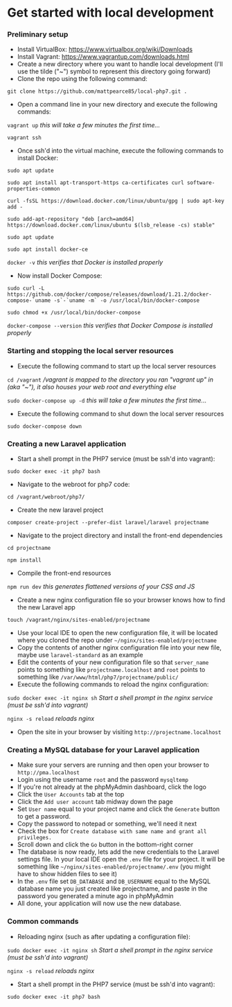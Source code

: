 # Get started with local development

### Preliminary setup

- Install VirtualBox: https://www.virtualbox.org/wiki/Downloads
- Install Vagrant: https://www.vagrantup.com/downloads.html
- Create a new directory where you want to handle local development (I'll use the tilde ("~") symbol to represent this directory going forward)
- Clone the repo using the following command:

```git clone https://github.com/mattpearce85/local-php7.git .```

- Open a command line in your new directory and execute the following commands:

```vagrant up``` _this will take a few minutes the first time..._

```vagrant ssh```

- Once ssh'd into the virtual machine, execute the following commands to install Docker:

```sudo apt update```

```sudo apt install apt-transport-https ca-certificates curl software-properties-common```

```curl -fsSL https://download.docker.com/linux/ubuntu/gpg | sudo apt-key add -```

```sudo add-apt-repository "deb [arch=amd64] https://download.docker.com/linux/ubuntu $(lsb_release -cs) stable"```

```sudo apt update```

```sudo apt install docker-ce```

```docker -v``` _this verifies that Docker is installed properly_

- Now install Docker Compose:

```sudo curl -L https://github.com/docker/compose/releases/download/1.21.2/docker-compose-`uname -s`-`uname -m` -o /usr/local/bin/docker-compose```

```sudo chmod +x /usr/local/bin/docker-compose```

```docker-compose --version``` _this verifies that Docker Compose is installed properly_

### Starting and stopping the local server resources

- Execute the following command to start up the local server resources

```cd /vagrant``` _/vagrant is mapped to the directory you ran "vagrant up" in (aka "~"), it also houses your web root and everything else_

```sudo docker-compose up -d``` _this will take a few minutes the first time..._

- Execute the following command to shut down the local server resources

```sudo docker-compose down```

### Creating a new Laravel application

- Start a shell prompt in the PHP7 service (must be ssh'd into vagrant):

```sudo docker exec -it php7 bash```

- Navigate to the webroot for php7 code:

```cd /vagrant/webroot/php7/```

- Create the new laravel project

```composer create-project --prefer-dist laravel/laravel projectname```

- Navigate to the project directory and install the front-end dependencies

```cd projectname```

```npm install```

- Compile the front-end resources

```npm run dev``` _this generates flattened versions of your CSS and JS_

- Create a new nginx configuration file so your browser knows how to find the new Laravel app

```touch /vagrant/nginx/sites-enabled/projectname```

- Use your local IDE to open the new configuration file, it will be located where you cloned the repo under `~/nginx/sites-enabled/projectname`
- Copy the contents of another nginx configuration file into your new file, maybe use `laravel-standard` as an example
- Edit the contents of your new configuration file so that `server_name` points to something like `projectname.localhost` and `root` points to something like `/var/www/html/php7/projectname/public/`
- Execute the following commands to reload the nginx configuration:

```sudo docker exec -it nginx sh``` _Start a shell prompt in the nginx service (must be ssh'd into vagrant)_

```nginx -s reload``` _reloads nginx_

- Open the site in your browser by visiting ```http://projectname.localhost```

### Creating a MySQL database for your Laravel application

- Make sure your servers are running and then open your browser to ```http://pma.localhost```
- Login using the username `root` and the password `mysqltemp`
- If you're not already at the phpMyAdmin dashboard, click the logo
- Click the `User Accounts` tab at the top
- Click the `Add user account` tab midway down the page
- Set `User name` equal to your project name and click the `Generate` button to get a password.
- Copy the password to notepad or something, we'll need it next
- Check the box for `Create database with same name and grant all privileges.`
- Scroll down and click the `Go` button in the bottom-right corner
- The database is now ready, lets add the new credentials to the Laravel settings file. In your local IDE open the `.env` file for your project. It will be something like `~/nginx/sites-enabled/projectname/.env` (you might have to show hidden files to see it)
- In the `.env` file set `DB_DATABASE` and `DB_USERNAME` equal to the MySQL database name you just created like projectname, and paste in the password you generated a minute ago in phpMyAdmin
- All done, your application will now use the new database.

### Common commands

- Reloading nginx (such as after updating a configuration file):

```sudo docker exec -it nginx sh``` _Start a shell prompt in the nginx service (must be ssh'd into vagrant)_

```nginx -s reload``` _reloads nginx_

- Start a shell prompt in the PHP7 service (must be ssh'd into vagrant):

```sudo docker exec -it php7 bash```
